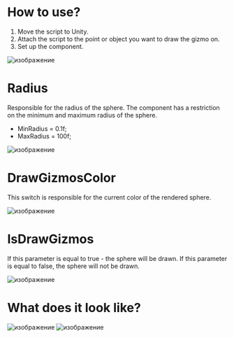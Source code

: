 # How to use?
1. Move the script to Unity.
2. Attach the script to the point or object you want to draw the gizmo on.
3. Set up the component.

![изображение](https://user-images.githubusercontent.com/85500556/206855675-fb759276-6c83-45d0-85b7-ee56e12a4c77.png)

# Radius
Responsible for the radius of the sphere. 
The component has a restriction on the minimum and maximum radius of the sphere.
- MinRadius = 0.1f;
- MaxRadius = 100f;

![изображение](https://user-images.githubusercontent.com/85500556/206855375-b6083257-6dcd-408d-ad29-32e9361e9c9b.png)

# DrawGizmosColor
This switch is responsible for the current color of the rendered sphere.

![изображение](https://user-images.githubusercontent.com/85500556/206855412-5010602e-769e-4ebb-b01d-f4cf732588c8.png)

# IsDrawGizmos
If this parameter is equal to true - the sphere will be drawn. If this parameter is equal to false, the sphere will not be drawn.

![изображение](https://user-images.githubusercontent.com/85500556/206855700-4269adfc-65cd-4a66-bbe3-6a5284928d3d.png)

# What does it look like?

![изображение](https://user-images.githubusercontent.com/85500556/206855550-b768d3db-f566-41d3-8a4f-5f3a5d37e478.png)
![изображение](https://user-images.githubusercontent.com/85500556/206855561-9006a661-e4e4-4bcb-8801-33fe83a2d53b.png)
